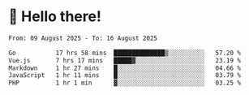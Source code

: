 # 👋 Hello there!

<!--START_SECTION:waka-->

```txt
From: 09 August 2025 - To: 16 August 2025

Go           17 hrs 58 mins  ██████████████▒░░░░░░░░░░   57.20 %
Vue.js       7 hrs 17 mins   █████▓░░░░░░░░░░░░░░░░░░░   23.19 %
Markdown     1 hr 27 mins    █░░░░░░░░░░░░░░░░░░░░░░░░   04.66 %
JavaScript   1 hr 11 mins    █░░░░░░░░░░░░░░░░░░░░░░░░   03.79 %
PHP          1 hr 1 min      ▓░░░░░░░░░░░░░░░░░░░░░░░░   03.25 %
```

<!--END_SECTION:waka-->
